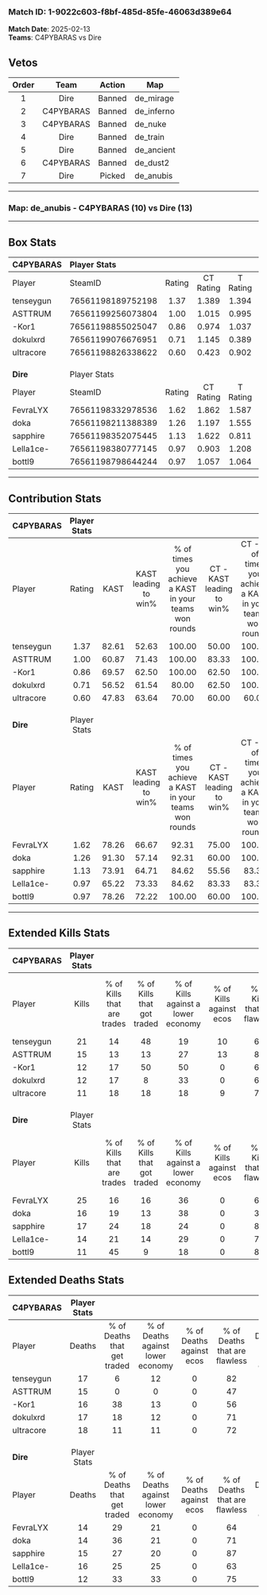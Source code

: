 ### Match ID: 1-9022c603-f8bf-485d-85fe-46063d389e64  
**Match Date**: 2025-02-13  
**Teams**: C4PYBARAS vs Dire  

## Vetos  

| Order | Team | Action | Map |
| :---: | :--: | :----: | --- |
| 1 | Dire | Banned | de_mirage |
| 2 | C4PYBARAS | Banned | de_inferno |
| 3 | C4PYBARAS | Banned | de_nuke |
| 4 | Dire | Banned | de_train |
| 5 | Dire | Banned | de_ancient |
| 6 | C4PYBARAS | Banned | de_dust2 |
| 7 | Dire | Picked | de_anubis |

---  

### **Map**: de_anubis - C4PYBARAS (10) vs Dire (13)  
---  

## Box Stats  

| **C4PYBARAS** | Player Stats      |        |           |          |       |       |       |         |        |      |     |
| :- | :- | :-: | :-: | :-: | :-: | :-: | :-: | :-: | :-: | :-: | :-: |
| Player        | SteamID           | Rating | CT Rating | T Rating | KAST  |  ADR  | Kills | Assists | Deaths | K/D  | HS% |
| tenseygun     | 76561198189752198 |  1.37  |   1.389   |  1.394   | 82.61 | 92.3  |  21   |    3    |   17   | 1.24 | 57  |
| ASTTRUM       | 76561199256073804 |  1.00  |   1.015   |  0.995   | 60.87 | 82.2  |  15   |    4    |   15   | 1.00 | 26  |
| -Kor1         | 76561198855025047 |  0.86  |   0.974   |  1.037   | 69.57 | 61.4  |  12   |    4    |   16   | 0.75 | 50  |
| dokulxrd      | 76561199076676951 |  0.71  |   1.145   |  0.389   | 56.52 | 54.5  |  12   |    2    |   17   | 0.71 | 50  |
| uItracore     | 76561198826338622 |  0.60  |   0.423   |  0.902   | 47.83 | 56.2  |  11   |    4    |   18   | 0.61 | 63  |
|               |                   |        |           |          |       |       |       |         |        |      |     |
|               |                   |        |           |          |       |       |       |         |        |      |     |
|               |                   |        |           |          |       |       |       |         |        |      |     |
| **Dire**      | Player Stats      |        |           |          |       |       |       |         |        |      |     |
| Player        | SteamID           | Rating | CT Rating | T Rating | KAST  |  ADR  | Kills | Assists | Deaths | K/D  | HS% |
| FevraLYX      | 76561198332978536 |  1.62  |   1.862   |  1.587   | 78.26 | 110.4 |  25   |    5    |   14   | 1.79 | 52  |
| doka          | 76561198211388389 |  1.26  |   1.197   |  1.555   | 91.30 | 72.4  |  16   |    6    |   14   | 1.14 | 62  |
| sapphire      | 76561198352075445 |  1.13  |   1.622   |  0.811   | 73.91 | 68.0  |  17   |    4    |   15   | 1.13 | 23  |
| Lella1ce-     | 76561198380777145 |  0.97  |   0.903   |  1.208   | 65.22 | 76.9  |  14   |    7    |   16   | 0.88 | 35  |
| bottl9        | 76561198798644244 |  0.97  |   1.057   |  1.064   | 78.26 | 53.0  |  11   |    7    |   12   | 0.92 | 63  |
---  

## Contribution Stats  

| **C4PYBARAS** | Player Stats |       |                      |                                                        |                           |                                                             |                          |                                                            |
| :- | :-: | :-: | :-: | :-: | :-: | :-: | :-: | :-: |
| Player        |    Rating    | KAST  | KAST leading to win% | % of times you achieve a KAST in your teams won rounds | CT - KAST leading to win% | CT - % of times you achieve a KAST in your teams won rounds | T - KAST leading to win% | T - % of times you achieve a KAST in your teams won rounds |
| tenseygun     |     1.37     | 82.61 |        52.63         |                         100.00                         |           50.00           |                           100.00                            |          55.56           |                           100.00                           |
| ASTTRUM       |     1.00     | 60.87 |        71.43         |                         100.00                         |           83.33           |                           100.00                            |          62.50           |                           100.00                           |
| -Kor1         |     0.86     | 69.57 |        62.50         |                         100.00                         |           62.50           |                           100.00                            |          62.50           |                           100.00                           |
| dokulxrd      |     0.71     | 56.52 |        61.54         |                         80.00                          |           62.50           |                           100.00                            |          60.00           |                           60.00                            |
| uItracore     |     0.60     | 47.83 |        63.64         |                         70.00                          |           60.00           |                            60.00                            |          66.67           |                           80.00                            |
|               |              |       |                      |                                                        |                           |                                                             |                          |                                                            |
|               |              |       |                      |                                                        |                           |                                                             |                          |                                                            |
|               |              |       |                      |                                                        |                           |                                                             |                          |                                                            |
| **Dire**      | Player Stats |       |                      |                                                        |                           |                                                             |                          |                                                            |
| Player        |    Rating    | KAST  | KAST leading to win% | % of times you achieve a KAST in your teams won rounds | CT - KAST leading to win% | CT - % of times you achieve a KAST in your teams won rounds | T - KAST leading to win% | T - % of times you achieve a KAST in your teams won rounds |
| FevraLYX      |     1.62     | 78.26 |        66.67         |                         92.31                          |           75.00           |                           100.00                            |          60.00           |                           85.71                            |
| doka          |     1.26     | 91.30 |        57.14         |                         92.31                          |           60.00           |                           100.00                            |          54.55           |                           85.71                            |
| sapphire      |     1.13     | 73.91 |        64.71         |                         84.62                          |           55.56           |                            83.33                            |          75.00           |                           85.71                            |
| Lella1ce-     |     0.97     | 65.22 |        73.33         |                         84.62                          |           83.33           |                            83.33                            |          66.67           |                           85.71                            |
| bottl9        |     0.97     | 78.26 |        72.22         |                         100.00                         |           60.00           |                           100.00                            |          87.50           |                           100.00                           |
---  

## Extended Kills Stats  

| **C4PYBARAS** | Player Stats |                            |                            |                                    |                         |                              |                                 |                                       |                    |           |
| :- | :-: | :-: | :-: | :-: | :-: | :-: | :-: | :-: | :-: | :-: |
| Player        |    Kills     | % of Kills that are trades | % of Kills that got traded | % of Kills against a lower economy | % of Kills against ecos | % of Kills that are flawless | % of Kills that are close duels | % of Kills that are assisted by flash | Pistol Round Kills | AWP Kills |
| tenseygun     |      21      |             14             |             48             |                 19                 |           10            |              67              |                5                |                   0                   |         6          |     3     |
| ASTTRUM       |      15      |             13             |             13             |                 27                 |           13            |              80              |                7                |                   0                   |         0          |     0     |
| -Kor1         |      12      |             17             |             50             |                 50                 |            0            |              67              |                8                |                   0                   |         0          |     1     |
| dokulxrd      |      12      |             17             |             8              |                 33                 |            0            |              67              |               17                |                   0                   |         0          |     1     |
| uItracore     |      11      |             18             |             18             |                 18                 |            9            |              73              |                0                |                   0                   |         0          |     1     |
|               |              |                            |                            |                                    |                         |                              |                                 |                                       |                    |           |
|               |              |                            |                            |                                    |                         |                              |                                 |                                       |                    |           |
|               |              |                            |                            |                                    |                         |                              |                                 |                                       |                    |           |
| **Dire**      | Player Stats |                            |                            |                                    |                         |                              |                                 |                                       |                    |           |
| Player        |    Kills     | % of Kills that are trades | % of Kills that got traded | % of Kills against a lower economy | % of Kills against ecos | % of Kills that are flawless | % of Kills that are close duels | % of Kills that are assisted by flash | Pistol Round Kills | AWP Kills |
| FevraLYX      |      25      |             16             |             16             |                 36                 |            0            |              60              |                0                |                   0                   |         0          |     3     |
| doka          |      16      |             19             |             13             |                 38                 |            0            |              38              |                0                |                   0                   |         0          |     1     |
| sapphire      |      17      |             24             |             18             |                 24                 |            0            |              82              |                0                |                   0                   |         10         |     1     |
| Lella1ce-     |      14      |             21             |             14             |                 29                 |            0            |              79              |                7                |                   0                   |         0          |     1     |
| bottl9        |      11      |             45             |             9              |                 18                 |            0            |              82              |                0                |                   0                   |         0          |     2     |
## Extended Deaths Stats  

| **C4PYBARAS** | Player Stats |                             |                                   |                          |                               |                            |                           |               |
| :- | :-: | :-: | :-: | :-: | :-: | :-: | :-: | :-: |
| Player        |    Deaths    | % of Deaths that get traded | % of Deaths against lower economy | % of Deaths against ecos | % of Deaths that are flawless | % of Deaths that are close | % of Deaths while blinded | Deaths to AWP |
| tenseygun     |      17      |              6              |                12                 |            0             |              82               |             0              |             0             |       2       |
| ASTTRUM       |      15      |              0              |                 0                 |            0             |              47               |             0              |             0             |       2       |
| -Kor1         |      16      |             38              |                13                 |            0             |              56               |             6              |             0             |       2       |
| dokulxrd      |      17      |             18              |                12                 |            0             |              71               |             0              |             0             |       2       |
| uItracore     |      18      |             11              |                11                 |            0             |              72               |             0              |             0             |       2       |
|               |              |                             |                                   |                          |                               |                            |                           |               |
|               |              |                             |                                   |                          |                               |                            |                           |               |
|               |              |                             |                                   |                          |                               |                            |                           |               |
| **Dire**      | Player Stats |                             |                                   |                          |                               |                            |                           |               |
| Player        |    Deaths    | % of Deaths that get traded | % of Deaths against lower economy | % of Deaths against ecos | % of Deaths that are flawless | % of Deaths that are close | % of Deaths while blinded | Deaths to AWP |
| FevraLYX      |      14      |             29              |                21                 |            0             |              64               |             0              |             0             |       2       |
| doka          |      14      |             36              |                21                 |            0             |              71               |             7              |             0             |       1       |
| sapphire      |      15      |             27              |                20                 |            0             |              87               |             7              |             0             |       2       |
| Lella1ce-     |      16      |             25              |                25                 |            0             |              63               |             6              |             0             |       1       |
| bottl9        |      12      |             33              |                33                 |            0             |              75               |             17             |             0             |       0       |
